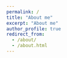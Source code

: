 ```yaml
---
permalink: /
title: "About me"
excerpt: "About me"
author_profile: true
redirect_from: 
  - /about/
  - /about.html
---
```





